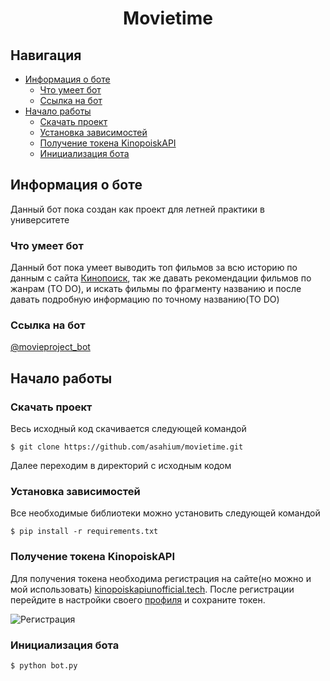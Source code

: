 <div align="center">
  <h1>Movietime</h1>
</div>

## Навигация

* [Информация о боте](#главная-информация)
  * [Что умеет бот](#функционал)
  * [Ссылка на бот](#ссылка)
* [Начало работы](#начало-работы)
  * [Скачать проект](#скачивание-проекта)
  * [Установка зависимостей](#установка-зависимостей)
  * [Получение токена KinopoiskAPI](#получение-токена-kinopoiskapi)
  * [Инициализация бота](#инициализация-бота)

## Информация о боте
Данный бот пока создан как проект для летней практики в университете

### Что умеет бот
Данный бот пока умеет выводить топ фильмов за всю историю по данным с сайта [Кинопоиск](https://www.kinopoisk.ru), так же давать рекомендации фильмов по жанрам (TO DO), и искать фильмы по фрагменту названию и после давать подробную информацию по точному названию(TO DO)

### Ссылка на бот
[@movieproject_bot](http://t.me/movieproject_bot)

## Начало работы

### Скачать проект
Весь исходный код скачивается следующей командой
```
$ git clone https://github.com/asahium/movietime.git
```
Далее переходим в директорий с исходным кодом

### Установка зависимостей
Все необходимые библиотеки можно установить следующей командой
```
$ pip install -r requirements.txt
```

### Получение токена KinopoiskAPI
Для получения токена необходима регистрация на сайте(но можно и мой использовать)
<a href="https://kinopoiskapiunofficial.tech/signup">kinopoiskapiunofficial.tech</a>.
После регистрации перейдите в настройки своего <a href="https://kinopoiskapiunofficial.tech/user">профиля</a> и сохраните токен.

<img align="center" src="https://i.imgur.com/QkXRQ9t.png" alt="Регистрация">

### Инициализация бота
```
$ python bot.py
```

